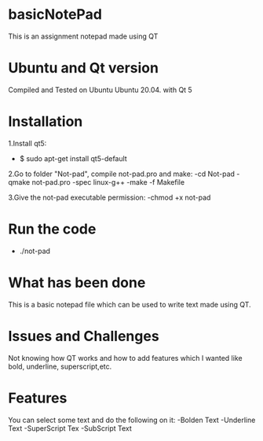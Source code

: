# basicNotePad
This is an assignment notepad made using QT
# Ubuntu and Qt version

Compiled and Tested on Ubuntu Ubuntu 20.04. with Qt 5

# Installation

1.Install qt5:
- $ sudo apt-get install qt5-default

2.Go to folder "Not-pad", compile not-pad.pro and make:
-cd Not-pad
-qmake not-pad.pro -spec linux-g++
-make -f Makefile

3.Give the not-pad executable permission:
-chmod +x not-pad


# Run the code
- ./not-pad

# What has been done
This is a basic notepad file which can be used to write text made using QT.

# Issues and Challenges 
Not knowing how QT works and how to add features which I wanted like bold, underline, superscript,etc.

# Features
You can select some text and do the following on it:
-Bolden Text
-Underline Text
-SuperScript Tex
-SubScript Text
